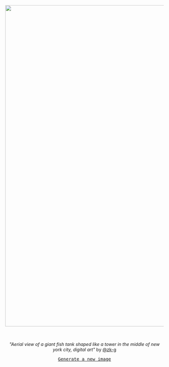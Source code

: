 
<div align="center">
  <a href="https://raw.githubusercontent.com/zk-g/zk-g/main/images/42.png"><img src="https://raw.githubusercontent.com/zk-g/zk-g/main/images/42.png" width="1024px"></a>
  <br>
  <br>
  <br>
  <p class="has-text-grey"><i>"Aerial view of a giant fish tank shaped like a tower in the middle of new york city, digital art"</i> by <a href="https://github.com/zk-g" target="_blank">@zk-g</a></p>
  <p><samp><a href="https://github.com/zk-g/zk-g/issues/new/choose">Generate a new image</a></samp></p>
</div>
